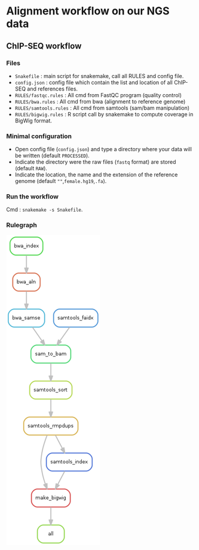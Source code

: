 
# Alignment workflow on our NGS data

## ChIP-SEQ workflow

### Files

  - `Snakefile` : main script for snakemake, call all RULES and config
    file.
  - `config.json` : config file which contain the list and location of
    all ChIP-SEQ and references files.
  - `RULES/fastqc.rules` : All cmd from FastQC program (quality control)
  - `RULES/bwa.rules` : All cmd from bwa (alignment to reference genome)
  - `RULES/samtools.rules` : All cmd from samtools (sam/bam
    manipulation)
  - `RULES/bigwig.rules` : R script call by snakemake to compute
    coverage in BigWig format.

### Minimal configuration

  - Open config file (`config.json`) and type a directory where your
    data will be written (default `PROCESSED`).
  - Indicate the directory were the raw files (`fastq` format) are
    stored (default `RAW`).
  - Indicate the location, the name and the extension of the reference
    genome (default `""`,`female.hg19`,`.fa`).

### Run the workflow

Cmd : `snakemake -s Snakefile`.

### Rulegraph

![rulegraph](ChIP-Seq/classic/rulegraph_chipseq.png)
